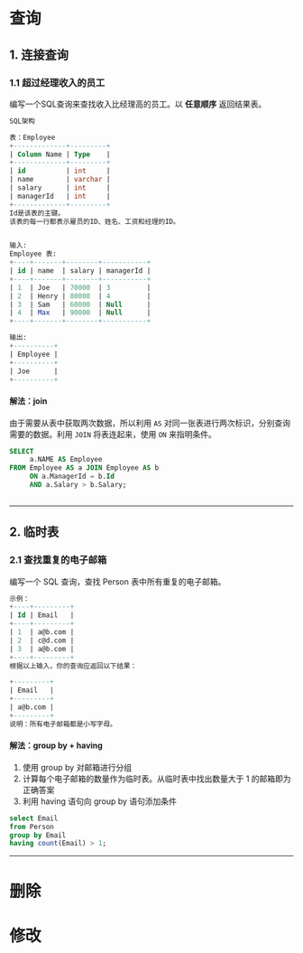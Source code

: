 # 查询

## 1. 连接查询

### 1.1 超过经理收入的员工

编写一个SQL查询来查找收入比经理高的员工。以 **任意顺序** 返回结果表。

```sql
SQL架构

表：Employee
+-------------+---------+
| Column Name | Type    |
+-------------+---------+
| id          | int     |
| name        | varchar |
| salary      | int     |
| managerId   | int     |
+-------------+---------+
Id是该表的主键。
该表的每一行都表示雇员的ID、姓名、工资和经理的ID。


输入: 
Employee 表:
+----+-------+--------+-----------+
| id | name  | salary | managerId |
+----+-------+--------+-----------+
| 1  | Joe   | 70000  | 3         |
| 2  | Henry | 80000  | 4         |
| 3  | Sam   | 60000  | Null      |
| 4  | Max   | 90000  | Null      |
+----+-------+--------+-----------+

输出: 
+----------+
| Employee |
+----------+
| Joe      |
+----------+

```



#### 解法：join

由于需要从表中获取两次数据，所以利用 `AS` 对同一张表进行两次标识，分别查询需要的数据。利用 `JOIN` 将表连起来，使用 `ON` 来指明条件。

```sql
SELECT
     a.NAME AS Employee
FROM Employee AS a JOIN Employee AS b
     ON a.ManagerId = b.Id
     AND a.Salary > b.Salary;
     
```

---



## 2. 临时表

### 2.1 查找重复的电子邮箱

编写一个 SQL 查询，查找 Person 表中所有重复的电子邮箱。

```sql
示例：
+----+---------+
| Id | Email   |
+----+---------+
| 1  | a@b.com |
| 2  | c@d.com |
| 3  | a@b.com |
+----+---------+
根据以上输入，你的查询应返回以下结果：

+---------+
| Email   |
+---------+
| a@b.com |
+---------+
说明：所有电子邮箱都是小写字母。

```



#### 解法：group by + having

1. 使用 group by 对邮箱进行分组
2. 计算每个电子邮箱的数量作为临时表。从临时表中找出数量大于 1 的邮箱即为正确答案
3. 利用 having 语句向 group by 语句添加条件

```sql
select Email
from Person
group by Email
having count(Email) > 1;
```

---





# 删除

# 修改

